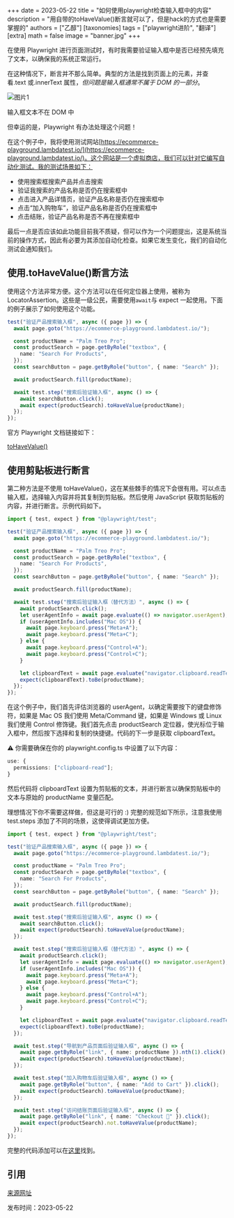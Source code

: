 +++
date = 2023-05-22
title = "如何使用playwright检查输入框中的内容"
description = "用自带的toHaveValue()断言就可以了，但是hack的方式也是需要掌握的"
authors = ["乙醇"]
[taxonomies]
tags = ["playwright进阶", "翻译"]
[extra]
math = false
image = "banner.jpg"
+++

在使用 Playwright 进行页面测试时，有时我需要验证输入框中是否已经预先填充了文本，以确保我的系统正常运行。

在这种情况下，断言并不那么简单。典型的方法是找到页面上的元素，并查看.text 或.innerText 属性，_但问题是输入框通常不属于 DOM 的一部分_。

![图片1](https://playwrightsolutions.com/content/images/2023/05/image-5.png)

输入框文本不在 DOM 中

但幸运的是，Playwright 有办法处理这个问题！

在这个例子中，我将使用测试网站[https://ecommerce-playground.lambdatest.io/](https://ecommerce-playground.lambdatest.io/)。这个网站是一个虚拟商店，我们可以针对它编写自动化测试。我的测试场景如下：

- 使用搜索框搜索产品并点击搜索
- 验证我搜索的产品名称是否仍在搜索框中
- 点击进入产品详情页，验证产品名称是否仍在搜索框中
- 点击“加入购物车”，验证产品名称是否仍在搜索框中
- 点击结账，验证产品名称是否不再在搜索框中

最后一点是否应该如此功能目前我不质疑，但可以作为一个问题提出，这是系统当前的操作方式，因此有必要为其添加自动化检查。如果它发生变化，我们的自动化测试会通知我们。

## 使用.toHaveValue()断言方法

使用这个方法非常方便。这个方法可以在任何定位器上使用，被称为 LocatorAssertion。这些是一级公民，需要使用`await`与 expect 一起使用。下面的例子展示了如何使用这个功能。

```typescript
test("验证产品搜索输入框", async ({ page }) => {
  await page.goto("https://ecommerce-playground.lambdatest.io/");

  const productName = "Palm Treo Pro";
  const productSearch = page.getByRole("textbox", {
    name: "Search For Products",
  });
  const searchButton = page.getByRole("button", { name: "Search" });

  await productSearch.fill(productName);

  await test.step("搜索后验证输入框", async () => {
    await searchButton.click();
    await expect(productSearch).toHaveValue(productName);
  });
});
```

官方 Playwright 文档链接如下：

[toHaveValue()](https://playwright.dev/docs/api/class-locatorassertions#locator-assertions-to-have-value)

## 使用剪贴板进行断言

第二种方法是不使用 toHaveValue()，这在某些棘手的情况下会很有用。可以点击输入框，选择输入内容并将其复制到剪贴板。然后使用 JavaScript 获取剪贴板的内容，并进行断言。示例代码如下。

```typescript
import { test, expect } from "@playwright/test";

test("验证产品搜索输入框", async ({ page }) => {
  await page.goto("https://ecommerce-playground.lambdatest.io/");

  const productName = "Palm Treo Pro";
  const productSearch = page.getByRole("textbox", {
    name: "Search For Products",
  });
  const searchButton = page.getByRole("button", { name: "Search" });

  await productSearch.fill(productName);

  await test.step("搜索后验证输入框（替代方法）", async () => {
    await productSearch.click();
    let userAgentInfo = await page.evaluate(() => navigator.userAgent);
    if (userAgentInfo.includes("Mac OS")) {
      await page.keyboard.press("Meta+A");
      await page.keyboard.press("Meta+C");
    } else {
      await page.keyboard.press("Control+A");
      await page.keyboard.press("Control+C");
    }

    let clipboardText = await page.evaluate("navigator.clipboard.readText()");
    expect(clipboardText).toBe(productName);
  });
});
```

在这个例子中，我们首先评估浏览器的 userAgent，以确定需要按下的键盘修饰符，如果是 Mac OS 我们使用 Meta/Command 键，如果是 Windows 或 Linux 我们使用 Control 修饰键。我们首先点击 productSearch 定位器，使光标位于输入框中，然后按下选择和复制的快捷键。代码的下一步是获取 clipboardText。

⚠️ 你需要确保在你的 playwright.config.ts 中设置了以下内容：

```typescript
use: {
  permissions: ["clipboard-read"];
}
```

然后代码将 clipboardText 设置为剪贴板的文本，并进行断言以确保剪贴板中的文本与原始的 productName 变量匹配。

理想情况下你不需要这样做，但这是可行的 :) 完整的规范如下所示，注意我使用 test.steps 添加了不同的场景，这使得调试更加方便。

```typescript
import { test, expect } from "@playwright/test";

test("验证产品搜索输入框", async ({ page }) => {
  await page.goto("https://ecommerce-playground.lambdatest.io/");

  const productName = "Palm Treo Pro";
  const productSearch = page.getByRole("textbox", {
    name: "Search For Products",
  });
  const searchButton = page.getByRole("button", { name: "Search" });

  await productSearch.fill(productName);

  await test.step("搜索后验证输入框", async () => {
    await searchButton.click();
    await expect(productSearch).toHaveValue(productName);
  });

  await test.step("搜索后验证输入框（替代方法）", async () => {
    await productSearch.click();
    let userAgentInfo = await page.evaluate(() => navigator.userAgent);
    if (userAgentInfo.includes("Mac OS")) {
      await page.keyboard.press("Meta+A");
      await page.keyboard.press("Meta+C");
    } else {
      await page.keyboard.press("Control+A");
      await page.keyboard.press("Control+C");
    }

    let clipboardText = await page.evaluate("navigator.clipboard.readText()");
    expect(clipboardText).toBe(productName);
  });

  await test.step("导航到产品页面后验证输入框", async () => {
    await page.getByRole("link", { name: productName }).nth(1).click();
    await expect(productSearch).toHaveValue(productName);
  });

  await test.step("加入购物车后验证输入框", async () => {
    await page.getByRole("button", { name: "Add to Cart" }).click();
    await expect(productSearch).toHaveValue(productName);
  });

  await test.step("访问结账页面后验证输入框", async () => {
    await page.getByRole("link", { name: "Checkout " }).click();
    await expect(productSearch).not.toHaveValue(productName);
  });
});
```

完整的代码添加可以在[这里](https://github.com/BMayhew/playwright-demo/pull/21)找到。

## 引用

[来源网址](https://playwrightsolutions.com/how-do-i-check-the-value-inside-an-input-field-with-playwright/)

发布时间：2023-05-22
